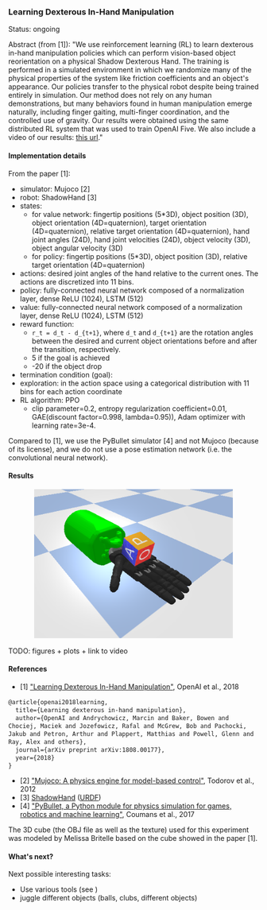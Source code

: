 ### Learning Dexterous In-Hand Manipulation

Status: ongoing

Abstract (from [1]): "We use reinforcement learning (RL) to learn dexterous in-hand manipulation policies which can 
perform vision-based object reorientation on a physical Shadow Dexterous Hand. The training is performed in a simulated 
environment in which we randomize many of the physical properties of the system like friction coefficients and an 
object's appearance. Our policies transfer to the physical robot despite being trained entirely in simulation. Our 
method does not rely on any human demonstrations, but many behaviors found in human manipulation emerge naturally, 
including finger gaiting, multi-finger coordination, and the controlled use of gravity. Our results were obtained 
using the same distributed RL system that was used to train OpenAI Five. We also include a video of our results: 
[this url](https://www.youtube.com/watch?v=jwSbzNHGflM)."


#### Implementation details

From the paper [1]:

* simulator: Mujoco [2]
* robot: ShadowHand [3]
* states:
    * for value network: fingertip positions (5*3D), object position (3D), object orientation (4D=quaternion), 
        target orientation (4D=quaternion), relative target orientation (4D=quaternion), hand joint angles (24D), 
        hand joint velocities (24D), object velocity (3D), object angular velocity (3D)
    * for policy: fingertip positions (5*3D), object position (3D), relative target orientation (4D=quaternion)
* actions: desired joint angles of the hand relative to the current ones. The actions are discretized into 11 bins. 
* policy: fully-connected neural network composed of a normalization layer, dense ReLU (1024), LSTM (512)
* value: fully-connected neural network composed of a normalization layer, dense ReLU (1024), LSTM (512)
* reward function:
    * `r_t = d_t - d_{t+1}`, where `d_t` and `d_{t+1}` are the rotation angles between the desired and current object 
    orientations before and after the transition, respectively.
    * 5 if the goal is achieved
    * -20 if the object drop
* termination condition (goal): 
* exploration: in the action space using a categorical distribution with 11 bins for each action coordinate
* RL algorithm: PPO
    * clip parameter=0.2, entropy regularization coefficient=0.01, GAE(discount factor=0.998, lambda=0.95)), Adam 
    optimizer with learning rate=3e-4.

Compared to [1], we use the PyBullet simulator [4] and not Mujoco (because of its license), and we do not use a pose 
estimation network (i.e. the convolutional neural network).


#### Results

<p align="center">
    <img src="./figures/hand_cube.png" alt="a ShadowHand holding a cube" width="400" height="300"/>
</p>

TODO: figures + plots + link to video


#### References

- [1] ["Learning Dexterous In-Hand Manipulation"](https://arxiv.org/abs/1808.00177), OpenAI et al., 2018
```
@article{openai2018learning,
  title={Learning dexterous in-hand manipulation},
  author={OpenAI and Andrychowicz, Marcin and Baker, Bowen and Chociej, Maciek and Jozefowicz, Rafal and McGrew, Bob and Pachocki, Jakub and Petron, Arthur and Plappert, Matthias and Powell, Glenn and Ray, Alex and others},
  journal={arXiv preprint arXiv:1808.00177},
  year={2018}
}
```
- [2] ["Mujoco: A physics engine for model-based control"](http://citeseerx.ist.psu.edu/viewdoc/download?doi=10.1.1.296.6848&rep=rep1&type=pdf), 
    Todorov et al., 2012
- [3] [ShadowHand](https://www.shadowrobot.com/products/dexterous-hand/) 
    ([URDF](https://github.com/shadow-robot/sr_common))
- [4] ["PyBullet, a Python module for physics simulation for games, robotics and machine learning"](https://github.com/bulletphysics/bullet3), 
    Coumans et al., 2017


The 3D cube (the OBJ file as well as the texture) used for this experiment was modeled by Melissa Britelle based on 
the cube showed in the paper [1].


#### What's next?

Next possible interesting tasks:
- Use various tools (see )
- juggle different objects (balls, clubs, different objects)